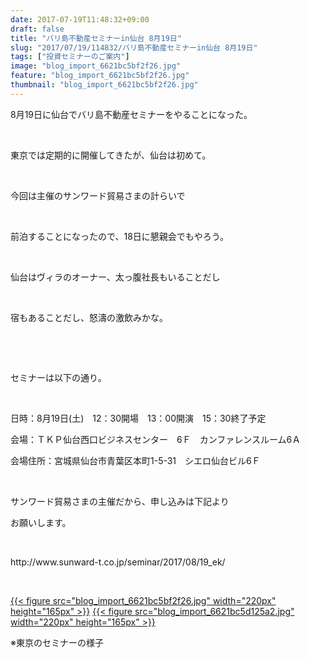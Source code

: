 ```yaml
---
date: 2017-07-19T11:48:32+09:00
draft: false
title: "バリ島不動産セミナーin仙台 8月19日"
slug: "2017/07/19/114832/バリ島不動産セミナーin仙台 8月19日"
tags: ["投資セミナーのご案内"]
image: "blog_import_6621bc5bf2f26.jpg"
feature: "blog_import_6621bc5bf2f26.jpg"
thumbnail: "blog_import_6621bc5bf2f26.jpg"
---
```

<p>8月19日に仙台でバリ島不動産セミナーをやることになった。</p><p> </p><p>東京では定期的に開催してきたが、仙台は初めて。</p><p> </p><p>今回は主催のサンワード貿易さまの計らいで</p><p> </p><p>前泊することになったので、18日に懇親会でもやろう。</p><p> </p><p>仙台はヴィラのオーナー、太っ腹社長もいることだし</p><p> </p><p>宿もあることだし、怒濤の激飲みかな。</p><p> </p><p> </p><p>セミナーは以下の通り。</p><p> </p><p>日時：8月19日(土)　12：30開場　13：00開演　15：30終了予定</p><p>会場：ＴＫＰ仙台西口ビジネスセンター　6Ｆ　カンファレンスルーム6Ａ</p><p>会場住所：宮城県仙台市青葉区本町1-5-31　シエロ仙台ビル6Ｆ</p><p> </p><p>サンワード貿易さまの主催だから、申し込みは下記より</p><p>お願いします。</p><p> </p><p>http://www.sunward-t.co.jp/seminar/2017/08/19_ek/</p><p> </p><p><a href="blog_import_6621bc5bf2f26.jpg">{{< figure src="blog_import_6621bc5bf2f26.jpg" width="220px" height="165px" >}}</a> <a href="blog_import_6621bc5d125a2.jpg">{{< figure src="blog_import_6621bc5d125a2.jpg" width="220px" height="165px" >}}</a></p><div>※東京のセミナーの様子</div><div> </div><div> </div><div> </div>

